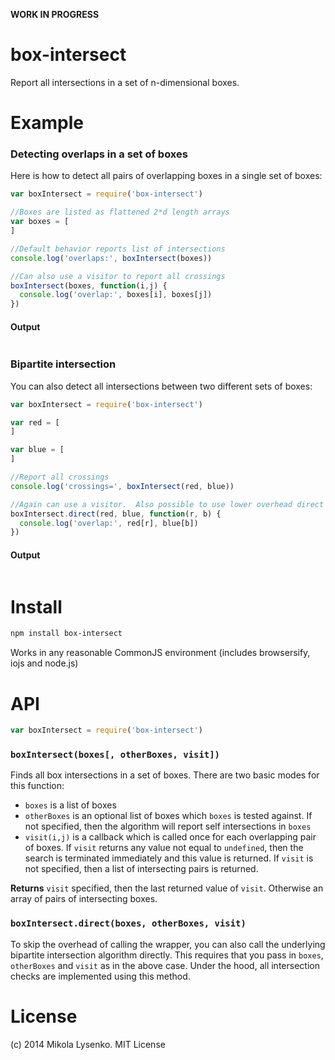 **WORK IN PROGRESS**

box-intersect
=============
Report all intersections in a set of n-dimensional boxes.

# Example

### Detecting overlaps in a set of boxes

Here is how to detect all pairs of overlapping boxes in a single set of boxes:

```javascript
var boxIntersect = require('box-intersect')

//Boxes are listed as flattened 2*d length arrays
var boxes = [
]

//Default behavior reports list of intersections
console.log('overlaps:', boxIntersect(boxes))

//Can also use a visitor to report all crossings
boxIntersect(boxes, function(i,j) {
  console.log('overlap:', boxes[i], boxes[j])
})
```

#### Output

```
```

### Bipartite intersection

You can also detect all intersections between two different sets of boxes:

```javascript
var boxIntersect = require('box-intersect')

var red = [
]

var blue = [
]

//Report all crossings
console.log('crossings=', boxIntersect(red, blue))

//Again can use a visitor.  Also possible to use lower overhead direct wrapper.
boxIntersect.direct(red, blue, function(r, b) {
  console.log('overlap:', red[r], blue[b])
})
```

#### Output

```
```

# Install

```sh
npm install box-intersect
```

Works in any reasonable CommonJS environment (includes browsersify, iojs and node.js)

# API

```javascript
var boxIntersect = require('box-intersect')
```

### `boxIntersect(boxes[, otherBoxes, visit])`

Finds all box intersections in a set of boxes.  There are two basic modes for this function:

* `boxes` is a list of boxes
* `otherBoxes` is an optional list of boxes which `boxes` is tested against.  If not specified, then the algorithm will report self intersections in `boxes`
* `visit(i,j)` is a callback which is called once for each overlapping pair of boxes.  If `visit` returns any value not equal to `undefined`, then the search is terminated immediately and this value is returned.  If `visit` is not specified, then a list of intersecting pairs is returned.

**Returns** `visit` specified, then the last returned value of `visit`.  Otherwise an array of pairs of intersecting boxes.

### `boxIntersect.direct(boxes, otherBoxes, visit)`

To skip the overhead of calling the wrapper, you can also call the underlying bipartite intersection algorithm directly.  This requires that you pass in `boxes`, `otherBoxes` and `visit` as in the above case.  Under the hood, all intersection checks are implemented using this method.

# License

(c) 2014 Mikola Lysenko. MIT License